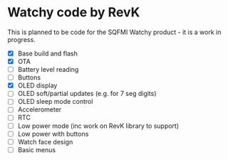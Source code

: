 # Watchy code by RevK

This is planned to be code for the SQFMI Watchy product - it is a work in progress.

- [x] Base build and flash
- [x] OTA
- [ ] Battery level reading
- [ ] Buttons
- [x] OLED display
- [ ] OLED soft/partial updates (e.g. for 7 seg digits)
- [ ] OLED sleep mode control
- [ ] Accelerometer
- [ ] RTC
- [ ] Low power mode (inc work on RevK library to support)
- [ ] Low power with buttons
- [ ] Watch face design
- [ ] Basic menus
